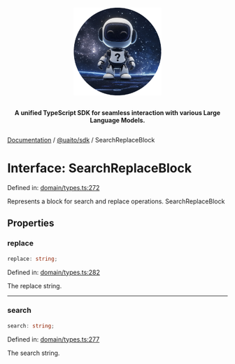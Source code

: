 <div style="display:flex; flex-direction:column; align-items:center;">
<p align="center">
  <img src="../UAITO.png" alt="UAITO Logo" width="200"/>
</p>

<p align="center">
  <strong>A unified TypeScript SDK for seamless interaction with various Large Language Models.</strong>
</p>
</div>

[Documentation](README.md) / [@uaito/sdk](@uaito.sdk.md) / SearchReplaceBlock

# Interface: SearchReplaceBlock

Defined in: [domain/types.ts:272](https://github.com/elribonazo/uaito/blob/cfdf025250d7b4eddd23a524d8b4cfadce122069/packages/sdk/src/domain/types.ts#L272)

Represents a block for search and replace operations.
 SearchReplaceBlock

## Properties

### replace

```ts
replace: string;
```

Defined in: [domain/types.ts:282](https://github.com/elribonazo/uaito/blob/cfdf025250d7b4eddd23a524d8b4cfadce122069/packages/sdk/src/domain/types.ts#L282)

The replace string.

***

### search

```ts
search: string;
```

Defined in: [domain/types.ts:277](https://github.com/elribonazo/uaito/blob/cfdf025250d7b4eddd23a524d8b4cfadce122069/packages/sdk/src/domain/types.ts#L277)

The search string.
